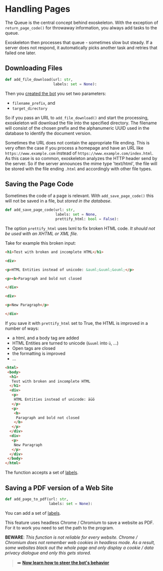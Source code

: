 # Handling Pages

The Queue is the central concept behind exoskeleton. With the exception of `return_page_code()` for throwaway information, you always add tasks to the queue.

Exoskeleton then processes that queue - sometimes slow but steady. If a server does not respond, it automatically picks another task and retries that failed one later.

## Downloading Files

```python
def add_file_download(url: str,
                      labels: set = None):
```

Then you [created the bot](create-a-bot.md) you set two parameters:
* `filename_prefix`, and
* `target_directory`

So if you pass an URL to `add_file_download()` and start the processing, exoskeleton will download the file into the specified directory. The filename will consist of the chosen prefix and the alphanumeric UUID used in the database to identify the document version.

Sometimes the URL does not contain the appropriate file ending. This is very often the case if you process a homepage and have an URL like `https://www.example.com` instead of `https://www.example.com/index.html`. As this case is so common, exoskeleton analyzes the HTTP header send by the server. So if the server announces the mime type 'text/html', the file will be stored with the file ending `.html` and accordingly with other file types.


## Saving the Page Code

Sometimes the code of a page is relevant. With `add_save_page_code()` this will not be saved in a file, but *stored in the database*.

```python
def add_save_page_code(url: str,
                       labels: set = None,
                       prettify_html: bool = False):
```

The option `prettify_html` uses lxml to fix broken HTML code. *It should not be used with an XHTML or XML file.*

Take for example this broken input:
```html
<h1>Test with broken and incomplete HTML</h1>

<div>

<p>HTML Entities instead of unicode: &auml;&uuml;&ouml;</p>

<p><b>Paragraph and bold not closed

</div>

<div>

<p>New Paragraph</p>

</div>
```

If you save it with `prettify_html` set to True, the HTML is improved in a number of ways:

* a html, and a body tag are added
* HTML Entities are turned to unicode (`&uuml` into `ü`, ...)
* Open tags are closed
* the formatting is improved
* ...


```html
<html>
 <body>
  <h1>
   Test with broken and incomplete HTML
  </h1>
  <div>
   <p>
    HTML Entities instead of unicode: äüö
   </p>
   <p>
    <b>
     Paragraph and bold not closed
    </b>
   </p>
  </div>
  <div>
   <p>
    New Paragraph
   </p>
  </div>
 </body>
</html>
```






The function accepts a set of [labels](versions-and-labels.md "How to use labels").



## Saving a PDF version of a Web Site

```python
def add_page_to_pdf(url: str,
                    labels: set = None):
```

You can add a set of [labels](versions-and-labels.md "How to use labels").

This feature uses headless Chrome / Chromium to save a website as PDF. For it to work you need to set the path to the program.

**BEWARE**: *This function is not reliable for every website. Chrome / Chromium does not remember web cookies in headless mode. As a result, some websites black out the whole page and only display a cookie / data privacy dialogue and only this gets stored.*


> :arrow_right: **[Now learn how to steer the bot's behavior](behavior-settings.md)**